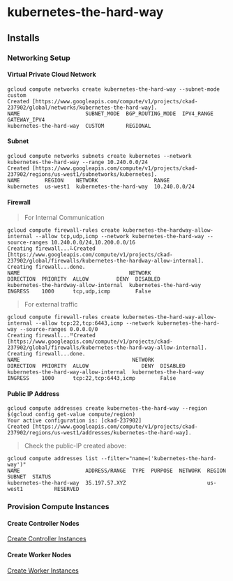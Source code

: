 # kubernetes-the-hard-way

## Installs

### Networking Setup

#### Virtual Private Cloud Network

```
gcloud compute networks create kubernetes-the-hard-way --subnet-mode custom
Created [https://www.googleapis.com/compute/v1/projects/ckad-237902/global/networks/kubernetes-the-hard-way].
NAME                     SUBNET_MODE  BGP_ROUTING_MODE  IPV4_RANGE  GATEWAY_IPV4
kubernetes-the-hard-way  CUSTOM       REGIONAL
```

#### Subnet

```
gcloud compute networks subnets create kubernetes --network kubernetes-the-hard-way --range 10.240.0.0/24
Created [https://www.googleapis.com/compute/v1/projects/ckad-237902/regions/us-west1/subnetworks/kubernetes].
NAME        REGION    NETWORK                  RANGE
kubernetes  us-west1  kubernetes-the-hard-way  10.240.0.0/24
```

#### Firewall

> For Internal Communication

```
gcloud compute firewall-rules create kubernetes-the-hardway-allow-internal --allow tcp,udp,icmp --network kubernetes-the-hard-way --source-ranges 10.240.0.0/24,10.200.0.0/16
Creating firewall...⠧Created [https://www.googleapis.com/compute/v1/projects/ckad-237902/global/firewalls/kubernetes-the-hardway-allow-internal].
Creating firewall...done.
NAME                                   NETWORK                  DIRECTION  PRIORITY  ALLOW         DENY  DISABLED
kubernetes-the-hardway-allow-internal  kubernetes-the-hard-way  INGRESS    1000      tcp,udp,icmp        False
```

> For external traffic

```
gcloud compute firewall-rules create kubernetes-the-hard-way-allow-internal --allow tcp:22,tcp:6443,icmp --network kubernetes-the-hard-way --source-ranges 0.0.0.0/0
Creating firewall...⠛Created [https://www.googleapis.com/compute/v1/projects/ckad-237902/global/firewalls/kubernetes-the-hard-way-allow-internal].
Creating firewall...done.
NAME                                    NETWORK                  DIRECTION  PRIORITY  ALLOW                 DENY  DISABLED
kubernetes-the-hard-way-allow-internal  kubernetes-the-hard-way  INGRESS    1000      tcp:22,tcp:6443,icmp        False
```

#### Public IP Address

```
gcloud compute addresses create kubernetes-the-hard-way --region $(gcloud config get-value compute/region)
Your active configuration is: [ckad-237902]
Created [https://www.googleapis.com/compute/v1/projects/ckad-237902/regions/us-west1/addresses/kubernetes-the-hard-way].
```

> Check the public-IP created above:
```
gcloud compute addresses list --filter="name=('kubernetes-the-hard-way')"
NAME                     ADDRESS/RANGE  TYPE  PURPOSE  NETWORK  REGION    SUBNET  STATUS
kubernetes-the-hard-way  35.197.57.XYZ                          us-west1          RESERVED
```

### Provision Compute Instances

#### Create Controller Nodes

[Create Controller Instances](./scripts/create-controller-instances.sh)

#### Create Worker Nodes

[Create Worker Instances](./scripts/create-worker-instances.sh)
